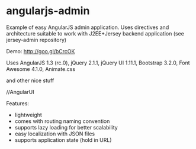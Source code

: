 angularjs-admin
===============

Example of easy AngularJS admin application. Uses directives and architecture suitable to work with J2EE+Jersey backend application (see jersey-admin repository)

Demo: http://goo.gl/bCrcOK

Uses AngularJS 1.3 (rc.0), jQuery 2.1.1, jQuery UI 1.11.1, Bootstrap 3.2.0, Font Awesome 4.1.0, Animate.css 

and other nice stuff

//AngularUI  

Features:
- lightweight
- comes with routing naming convention
- supports lazy loading for better scalability
- easy localization with JSON files
- supports application state (hold in URL)

